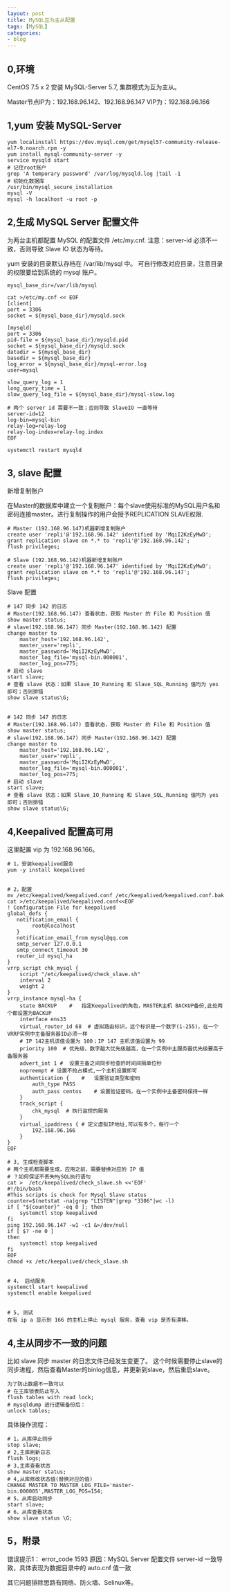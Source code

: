 ```yaml
---
layout: post
title: MySQL互为主从配置
tags: [MySQL]
categories:
- blog
---
```


## 0,环境
CentOS 7.5 x 2 安装 MySQL-Server 5.7, 集群模式为互为主从。

Master节点IP为：192.168.96.142、192.168.96.147
VIP为：192.168.96.166

## 1,yum 安装 MySQL-Server

```
yum localinstall https://dev.mysql.com/get/mysql57-community-release-el7-9.noarch.rpm -y 
yum install mysql-community-server -y
service mysqld start
# 记住root账户
grep 'A temporary password' /var/log/mysqld.log |tail -1
# 初始化数据库
/usr/bin/mysql_secure_installation
mysql -V
mysql -h localhost -u root -p 
```




## 2,生成 MySQL Server 配置文件

为两台主机都配置 MySQL 的配置文件 /etc/my.cnf.
注意：server-id 必须不一致，否则导致 Slave IO 状态为等待。

yum 安装的目录默认存档在 /var/lib/mysql 中。
可自行修改对应目录，注意目录的权限要给到系统的 mysql 账户。

```
mysql_base_dir=/var/lib/mysql

cat >/etc/my.cnf << EOF
[client]
port = 3306
socket = ${mysql_base_dir}/mysqld.sock

[mysqld]
port = 3306
pid-file = ${mysql_base_dir}/mysqld.pid
socket = ${mysql_base_dir}/mysqld.sock
datadir = ${mysql_base_dir}
basedir = ${mysql_base_dir}
log_error = ${mysql_base_dir}/mysql-error.log
user=mysql

slow_query_log = 1
long_query_time = 1 
slow_query_log_file = ${mysql_base_dir}/mysql-slow.log

# 两个 server id 需要不一致；否则导致 SlaveIO 一直等待
server-id=12
log-bin=mysql-bin
relay-log=relay-log
relay-log-index=relay-log.index
EOF

systemctl restart mysqld
```

## 3, slave 配置

新增复制账户

在Master的数据库中建立一个复制帐户：每个slave使用标准的MySQL用户名和密码连接master。进行复制操作的用户会授予REPLICATION SLAVE权限.

```
# Master (192.168.96.147)机器新增复制账户
create user 'repli'@'192.168.96.142' identified by 'MqiI2KzEyMwD';
grant replication slave on *.* to 'repli'@'192.168.96.142';
flush privileges;

# Slave (192.168.96.142)机器新增复制账户
create user 'repli'@'192.168.96.147' identified by 'MqiI2KzEyMwD';
grant replication slave on *.* to 'repli'@'192.168.96.147';
flush privileges;
```

Slave 配置

```
# 147 同步 142 的日志
# Master(192.168.96.147) 查看状态，获取 Master 的 File 和 Position 值
show master status;
# slave(192.168.96.147) 同步 Master(192.168.96.142) 配置
change master to
    master_host='192.168.96.142', 
    master_user='repli', 
    master_password='MqiI2KzEyMwD', 
    master_log_file='mysql-bin.000001',
    master_log_pos=775;
# 启动 slave
start slave;
# 查看 slave 状态：如果 Slave_IO_Running 和 Slave_SQL_Running 值均为 yes 即可；否则排错
show slave status\G;


# 142 同步 147 的日志
# Master(192.168.96.147) 查看状态，获取 Master 的 File 和 Position 值
show master status;
# slave(192.168.96.147) 同步 Master(192.168.96.142) 配置
change master to
    master_host='192.168.96.142',
    master_user='repli',
    master_password='MqiI2KzEyMwD',
    master_log_file='mysql-bin.000001',
    master_log_pos=775;
# 启动 slave
start slave;
# 查看 slave 状态：如果 Slave_IO_Running 和 Slave_SQL_Running 值均为 yes 即可；否则排错
show slave status\G;
```


## 4,Keepalived  配置高可用

这里配置 vip 为 192.168.96.166。

```
# 1，安装keepalived服务
yum -y install keepalived


# 2，配置
mv /etc/keepalived/keepalived.conf /etc/keepalived/keepalived.conf.bak
cat >/etc/keepalived/keepalived.conf<<EOF
! Configuration File for keepalived
global_defs {
   notification_email {
        root@localhost
   }
   notification_email_from mysql@qq.com
   smtp_server 127.0.0.1
   smtp_connect_timeout 30
   router_id mysql_ha
}
vrrp_script chk_mysql {
    script "/etc/keepalived/check_slave.sh"
    interval 2
    weight 2
}
vrrp_instance mysql-ha {
    state BACKUP    #   指定Keepalived的角色，MASTER主机 BACKUP备份,此处两个都设置为BACKUP
    interface ens33
    virtual_router_id 68  # 虚拟路由标识，这个标识是一个数字(1-255)，在一个VRRP实例中主备服务器ID必须一样
    # IP 142主机该值设置为 100；IP 147 主机该值设置为 99
    priority 100  # 优先级，数字越大优先级越高，在一个实例中主服务器优先级要高于备服务器
    advert_int 1 #  设置主备之间同步检查的时间间隔单位秒
    nopreempt # 设置不抢占模式,一个主机设置即可
    authentication {    #   设置验证类型和密码
        auth_type PASS
        auth_pass centos    # 设置验证密码，在一个实例中主备密码保持一样
    }
    track_script {
        chk_mysql  # 执行监控的服务
    }
    virtual_ipaddress { # 定义虚拟IP地址,可以有多个，每行一个
        192.168.96.166
    }
}
EOF

# 3, 生成检查脚本
# 两个主机都需要生成，应用之前，需要替换对应的 IP 值
# ？如何保证不丢失MySQL执行语句
cat >  /etc/keepalived/check_slave.sh <<'EOF'
#!/bin/bash
#This scripts is check for Mysql Slave status
counter=$(netstat -na|grep "LISTEN"|grep "3306"|wc -l)
if [ "${counter}" -eq 0 ]; then
    systemctl stop keepalived
fi
ping 192.168.96.147 -w1 -c1 &>/dev/null
if [ $? -ne 0 ]
then
    systemctl stop keepalived
fi
EOF
chmod +x /etc/keepalived/check_slave.sh


# 4， 启动服务
systemctl start keepalived
systemctl enable keepalived


# 5, 测试
在有 ip a 显示到 166 的主机上停止 mysql 服务，查看 vip 是否有漂移。
```

## 4,主从同步不一致的问题

比如 slave 同步 master 的日志文件已经发生变更了。
这个时候需要停止slave的同步进程，然后查看Master的binlog信息，并更新到slave，然后重启slave。

```
为了防止数据不一致可以
# 在主库锁表防止写入
flush tables with read lock;
# mysqldump 进行逻辑备份后：
unlock tables;
```

具体操作流程：

```
# 1，从库停止同步
stop slave;
# 2,主库刷新日志
flush logs;
# 3,主库查看状态
show master status;
# 4,从库修改状态值(替换对应的值)
CHANGE MASTER TO MASTER_LOG_FILE='master-bin.000005',MASTER_LOG_POS=154;
# 5，从库启动同步
start slave;
# 6，从库查看状态
show slave status \G;
```



## 5，附录
错误提示1： error_code 1593
原因：MySQL Server 配置文件 server-id 一致导致，具体表现为数据目录中的 auto.cnf 值一致

其它问题排除思路有网络、防火墙、Selinux等。

